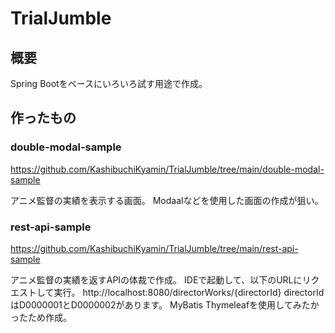 # TrialJumble

## 概要

Spring Bootをベースにいろいろ試す用途で作成。



## 作ったもの

### double-modal-sample
https://github.com/KashibuchiKyamin/TrialJumble/tree/main/double-modal-sample

アニメ監督の実績を表示する画面。
Modaalなどを使用した画面の作成が狙い。

### rest-api-sample
https://github.com/KashibuchiKyamin/TrialJumble/tree/main/rest-api-sample

アニメ監督の実績を返すAPIの体裁で作成。
IDEで起動して、以下のURLにリクエストして実行。
http://localhost:8080/directorWorks/{directorId}
directorIdはD0000001とD0000002があります。
MyBatis Thymeleafを使用してみたかったため作成。
